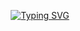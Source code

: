 <p align="center">
  <a href="https://git.io/typing-svg">
    <img src="https://readme-typing-svg.demolab.com?    font=Fira+Code&weight=600&size=25&pause=1000&color=0000ff&random=false&width=435&height=40&lines=Ol%C3%A1%2C+eu+sou+Jesiel+Ricardo!+%E2%98%95%F0%9F%92%BB%F0%9F%8C%9" alt="Typing SVG">
  </a>
</p>

